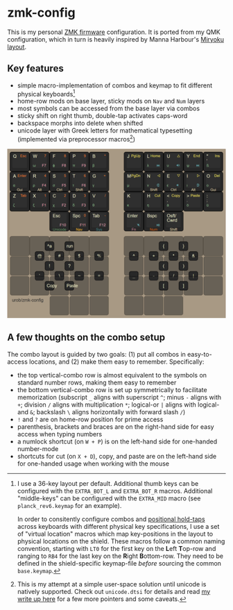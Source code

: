 # zmk-config

This is my personal [ZMK firmware](https://github.com/zmkfirmware/zmk/) configuration. 
It is ported from my QMK configuration, which in turn is heavily inspired by Manna Harbour's
[Miryoku layout](https://github.com/manna-harbour/miryoku).

## Key features

- simple macro-implementation of combos and keymap to fit different physical
  keyboards[^1]
- home-row mods on base layer, sticky mods on `Nav` and `Num` layers
- most symbols can be accessed from the base layer via combos
- sticky shift on right thumb, double-tap activates caps-word
- backspace morphs into delete when shifted
- unicode layer with Greek letters for mathematical typesetting (implemented via preprocessor macros[^2]) 

![](img/keymap.png)

## A few thoughts on the combo setup

The combo layout is guided by two goals: (1) put all combos in easy-to-access locations,
and (2) make them easy to remember. Specifically:

- the top vertical-combo row is almost equivalent to the symbols on standard number rows,
  making them easy to remember
- the bottom vertical-combo row is set up symmetrically to facilitate memorization
  (subscript `_` aligns with superscript `^`; minus `-` aligns with `+`; division `/`
  aligns with multiplication `*`; logical-or `|` aligns with logical-and `&`; backslash
  `\` aligns horizontally with forward slash `/`)
- `!` and `?` are on home-row position for prime access
- parenthesis, brackets and braces are on the right-hand side for easy access when
  typing numbers
- a numlock shortcut (on `W + P`) is on the left-hand side for one-handed number-mode
- shortcuts for cut (on `X + D`), copy, and paste are on the left-hand side for
  one-handed usage when working with the mouse

[^1]: I use a 36-key layout per default. Additional thumb keys can be configured with
    the `EXTRA_BOT_L` and `EXTRA_BOT_R` macros. Additional "middle-keys" can be
    configured with the `EXTRA_MID` macro (see `planck_rev6.keymap` for an example).

    In order to consitently configure combos and [positional
    hold-taps](https://zmk.dev/docs/behaviors/hold-tap#positional-hold-tap-and-hold-trigger-key-positions)
    across keyboards with different physical key specifications, I use a set of "virtual
    location" macros which map key-positions in the layout to physical locations on the
    shield. These macros follow a common naming convention, starting with `LT0` for the
    first key on the **L**eft **T**op-row and ranging to `RB4` for the last key on the
    **R**ight **B**ottom-row. They need to be defined in the shield-specific keymap-file
    *before* sourcing the common `base.keymap`.

[^2]: This is my attempt at a simple user-space solution until unicode is natively
    supported. Check out `unicode.dtsi` for details and read
    [my write up here](https://github.com/zmkfirmware/zmk/issues/232#issuecomment-1163833880)
    for a few more pointers and some caveats.
